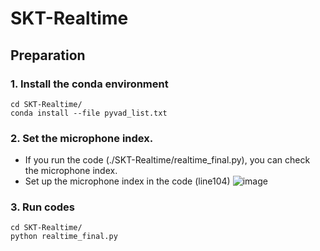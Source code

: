 # SKT-Realtime   

## Preparation    
### 1. Install the conda environment
```
cd SKT-Realtime/
conda install --file pyvad_list.txt
```    
### 2. Set the microphone index.
- If you run the code (./SKT-Realtime/realtime_final.py), you can check the microphone index.   
- Set up the microphone index in the code (line104)
![image](https://user-images.githubusercontent.com/57610448/130018053-5c8a48f4-50fa-4420-9a7d-3bacba97fc2e.png)


### 3. Run codes
```
cd SKT-Realtime/
python realtime_final.py
```     
